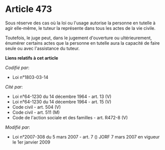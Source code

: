 # Article 473

Sous réserve des cas où la loi ou l'usage autorise la personne en tutelle à agir elle-même, le tuteur la représente dans tous
les actes de la vie civile.

Toutefois, le juge peut, dans le jugement d'ouverture ou ultérieurement, énumérer certains actes que la personne en tutelle
aura la capacité de faire seule ou avec l'assistance du tuteur.

**Liens relatifs à cet article**

_Codifié par_:

  - Loi n°1803-03-14

_Cité par_:

  - Loi n°64-1230 du 14 décembre 1964 - art. 13 (V)
  - Loi n°64-1230 du 14 décembre 1964 - art. 15 (V)
  - Code civil - art. 504 (V)
  - Code civil - art. 511 (M)
  - Code de l'action sociale et des familles - art. R472-8 (V)

_Modifié par_:

  - Loi n°2007-308 du 5 mars 2007 - art. 7 () JORF 7 mars 2007 en vigueur le 1er janvier 2009
